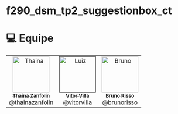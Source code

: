 # f290_dsm_tp2_suggestionbox_ct

# :computer: Equipe

<table>
  <tr>
    <td align="center">
      <a href="https://github.com/thainazanfolin">
        <img src="https://avatars.githubusercontent.com/u/102308025?v=4" width="100px;" alt="Thaina"/>
        <br />
        <sub>
          <b>Thainá Zanfolin</b>
        </sub>
       </a>
       <br />
       <a href="https://www.linkedin.com/in/thaina-zanfolin" title="Linkedin">@thainazanfolin</a> 
       <br />
    </td> 
    <td align="center">
      <a href="">
        <img src="https://avatars.githubusercontent.com/u/80797997?s=400&u=5af441f66e9dd8caf2df2eaefe2fc9f341b33302&v=4" width="100px;" alt="Luiz"/>
        <br />
        <sub>
          <b>Vitor Villa</b>
        </sub>
       </a>
       <br />
       <a href="https://www.linkedin.com/in/vitorvilla/" title="Linkedin">@vitorvilla</a>
       <br />
    </td>  
    <td align="center">
      <a href="https://github.com/BrunoRisso58">
        <img src="https://avatars.githubusercontent.com/u/81779127?v=4" width="100px;" alt="Bruno"/>
        <br />
        <sub>
          <b>Bruno Risso</b>
        </sub>
       </a>
       <br />
        <a href="https://www.linkedin.com/in/bruno-risso-923511203/" title="Linkedin">@brunorisso</a>                                                           
       <br />                                                                                                                                              
    </td>  
  </tr>
  </table>
